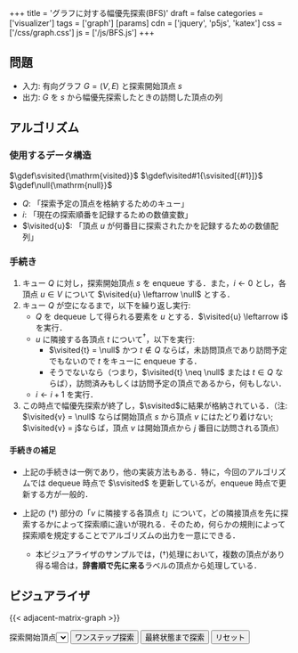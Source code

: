 +++
title = 'グラフに対する幅優先探索(BFS)'
draft = false
categories = ['visualizer']
tags = ['graph']
[params]
    cdn = ['jquery', 'p5js', 'katex']
    css = ['/css/graph.css']
    js = ['/js/BFS.js']
+++

## 問題

* 入力: 有向グラフ $G = (V, E)$ と探索開始頂点 $s$
* 出力: $G$ を $s$ から幅優先探索したときの訪問した頂点の列

## アルゴリズム

<!--
### 使用するデータ構造

$\gdef\svisited{\mathrm{visited}}$
$\gdef\visited#1{\svisited[{#1}]}$

* $Q$: 「探索予定の頂点を格納するためのキュー」
* $\visited{u}$: 「頂点 $u$ が何番目に探索されたかを記録するための数値配列」

### 手続き

1. キュー $Q$ に対し，探索開始頂点 $s$ を enqueue する．また，$\visited{s} \leftarrow 0$ とし，開始頂点 $s$ 以外の各頂点 $v$ について $\visited{v} \leftarrow \infty$ とする．
2. キュー $Q$ が空になるまで，以下を繰り返し実行:
    - $Q$ を dequeue して得られる要素を $v$ とする．
    - $v$ に隣接する各頂点 $t$ について$^{\dagger}$，以下を実行:
        - $\visited{t} = \infty$ ならば，未訪問頂点なので，$t$ をキューに enqueue し，$\visited{t} \leftarrow \visited{v} + 1$ とする．
        - $\visited{t} \neq \infty$ ならば，訪問済みもしくは訪問予定の頂点であるから，何もしない．
3. この時点で幅優先探索が終了し，$\svisited$ に結果が格納されている．（注: $\visited{v} = \infty$ ならば開始頂点 $s$ から頂点 $v$ にはたどり着けない; $\visited{v} = j$ならば，頂点 $v$ は開始頂点から $j$ 番目に訪問される頂点）
-->

### 使用するデータ構造

$\gdef\svisited{\mathrm{visited}}$
$\gdef\visited#1{\svisited[{#1}]}$
$\gdef\null{\mathrm{null}}$

* $Q$: 「探索予定の頂点を格納するためのキュー」
* $i$: 「現在の探索順番を記録するための数値変数」
* $\visited{u}$: 「頂点 $u$ が何番目に探索されたかを記録するための数値配列」

### 手続き
1. キュー $Q$ に対し，探索開始頂点 $s$ を enqueue する．また，$i \leftarrow 0$ とし，各頂点 $u \in V$ について $\visited{u} \leftarrow \null$ とする．
2. キュー $Q$ が空になるまで，以下を繰り返し実行:
    - $Q$ を dequeue して得られる要素を $u$ とする．$\visited{u} \leftarrow i$ を実行．
    - $u$ に隣接する各頂点 $t$ について$^{\dagger}$，以下を実行:
        - $\visited{t} = \null$ かつ $t \not\in Q$ ならば，未訪問頂点であり訪問予定でもないので $t$ をキューに enqueue する．
        - そうでないなら（つまり，$\visited{t} \neq \null$ または $t \in Q$ ならば），訪問済みもしくは訪問予定の頂点であるから，何もしない．
    - $i \leftarrow i + 1$ を実行．
3. この時点で幅優先探索が終了し，$\svisited$に結果が格納されている．（注: $\visited{v} = \null$ ならば開始頂点 $s$ から頂点 $v$ にはたどり着けない; $\visited{v} = j$ならば，頂点 $v$ は開始頂点から $j$ 番目に訪問される頂点）

#### 手続きの補足

- 上記の手続きは一例であり，他の実装方法もある．特に，今回のアルゴリズムでは dequeue 時点で $\svisited$ を更新しているが，enqueue 時点で更新する方が一般的．

- 上記の $(\dagger)$ 部分の「$v$ に隣接する各頂点 $t$」について，どの隣接頂点を先に探索するかによって探索順に違いが現れる．そのため，何らかの規則によって探索順を規定することでアルゴリズムの出力を一意にできる．
    - 本ビジュアライザのサンプルでは，$(\dagger)$処理において，複数の頂点があり得る場合は，**辞書順で先に来る**ラベルの頂点から処理している．

## ビジュアライザ

{{< adjacent-matrix-graph >}}

<div class="container">
  <label>探索開始頂点</label><select id="start"></select>
  <button class="alg-btn" id="search">ワンステップ探索</button>
  <button class="alg-btn" id="goal">最終状態まで探索</button>
  <button class="alg-btn" id="reset">リセット</button>
</div>


